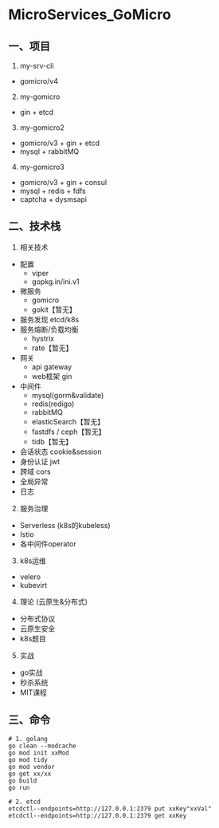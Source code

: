 # MicroServices_GoMicro

## 一、项目
1. my-srv-cli
- gomicro/v4

2. my-gomicro
- gin + etcd

3. my-gomicro2
- gomicro/v3 + gin + etcd
- mysql + rabbitMQ

4. my-gomicro3
- gomicro/v3 + gin + consul
- mysql + redis + fdfs
- captcha + dysmsapi

## 二、技术栈
1. 相关技术
- 配置
    - viper
    - gopkg.in/ini.v1
- 微服务 
    - gomicro
    - gokit【暂无】
- 服务发现 etcd/k8s
- 服务熔断/负载均衡
    - hystrix
    - rate【暂无】
- 网关
    - api gateway
    - web框架 gin
- 中间件
    - mysql(gorm&validate)
    - redis(redigo)
    - rabbitMQ
    - elasticSearch【暂无】
    - fastdfs / ceph【暂无】
    - tidb【暂无】
- 会话状态 cookie&session
- 身份认证 jwt
- 跨域 cors
- 全局异常
- 日志

2. 服务治理
- Serverless (k8s的kubeless)
- Istio
- 各中间件operator

3. k8s运维
- velero
- kubevirt

4. 理论 (云原生&分布式)
- 分布式协议
- 云原生安全
- k8s题目

5. 实战
- go实战
- 秒杀系统
- MIT课程

## 三、命令
```
# 1. golang
go clean --modcache
go mod init xxMod
go mod tidy
go mod vendor
go get xx/xx
go build
go run

# 2. etcd 
etcdctl--endpoints=http://127.0.0.1:2379 put xxKey"xxVal"
etcdctl--endpoints=http://127.0.0.1:2379 get xxKey
```
